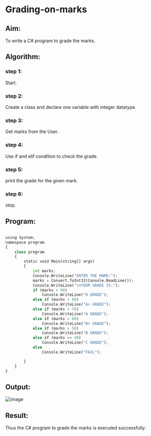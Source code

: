 # Grading-on-marks

## Aim:

To write a C# program to grade the marks.

## Algorithm:

### step 1:
Start.

### step 2:
Create a class and declare one variable with integer datatype.

### step 3:
Get marks from the User.

### step 4:
Use if and elif condition to check the grade.

### step 5:
print the grade for the given mark.

### step 6:
stop.

## Program:

```python 3

using System;
namespace program
{
    class program
    {
        static void Main(string[] args)
        {
            int marks;
            Console.WriteLine("ENTER THE MARK:");
            marks = Convert.ToInt32(Console.ReadLine());
            Console.WriteLine("\nYOUR GRADE IS:");
            if (marks > 90)
                Console.WriteLine("O GRADE");
            else if (marks > 80)
                Console.WriteLine("A+ GRADE");
            else if (marks > 70)
                Console.WriteLine("A GRADE");
            else if (marks > 60)
                Console.WriteLine("B+ GRADE");
            else if (marks > 50)
                Console.WriteLine("B GRADE");
            else if (marks >= 40)
                Console.WriteLine("C GRADE");
            else
                Console.WriteLine("FAIL");

        }
    }
}
```


## Output:

![image](https://user-images.githubusercontent.com/81132849/167239218-dbcc2e8a-52d2-4e80-9219-c98f5c4412aa.png)

## Result:

Thus the C# program to grade the marks is executed successfully.

